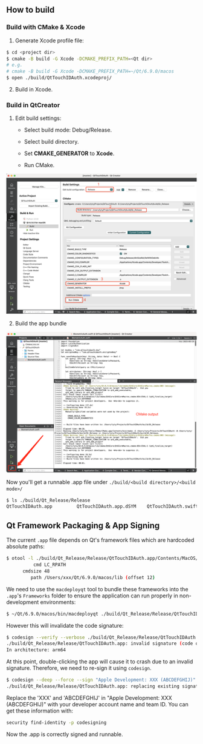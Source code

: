 ## How to build

### Build with CMake & Xcode

1. Generate Xcode profile file:

```bash
$ cd <project dir>
$ cmake -B build -G Xcode -DCMAKE_PREFIX_PATH=<Qt dir>
# e.g.
# cmake -B build -G Xcode -DCMAKE_PREFIX_PATH=~/Qt/6.9.0/macos
$ open ./build/QtTouchIDAuth.xcodeproj/
```

2. Build in Xcode.

### Build in QtCreator

1. Edit build settings:
   
   - Select build mode: Debug/Release.
   
   - Select build directory.
   
   - Set **CMAKE_GENERATOR** to **Xcode**.
   
   - Run CMake.

![Qt CMake](./img/qt-cmake.png)

2. Build the app bundle

![Qt Build](./img/qt-build.png)

Now you'll get a runnable .app file under `./build/<build directory>/<build mode>/`

```bash
$ ls ./build/Qt_Release/Release             
QtTouchIDAuth.app         QtTouchIDAuth.app.dSYM    QtTouchIDAuth.swiftmodule
```

## Qt Framework Packaging & App Signing

The current `.app` file depends on Qt's framework files which are hardcoded absolute paths:

```bash
$ otool -l ./build/Qt_Release/Release/QtTouchIDAuth.app/Contents/MacOS/QtTouchIDAuth | grep -A2 LC_RPATH
          cmd LC_RPATH
      cmdsize 48
         path /Users/xxx/Qt/6.9.0/macos/lib (offset 12)
```

We need to use the `macdeployqt` tool to bundle these frameworks into the `.app`'s `Frameworks` folder to ensure the application can run properly in non-development environments:

```bash
$ ~/Qt/6.9.0/macos/bin/macdeployqt ./build/Qt_Release/Release/QtTouchIDAuth.app 
```

However this will invalidate the code signature:

```bash
$ codesign --verify --verbose ./build/Qt_Release/Release/QtTouchIDAuth.app                              
./build/Qt_Release/Release/QtTouchIDAuth.app: invalid signature (code or signature have been modified)
In architecture: arm64
```

At this point, double-clicking the app will cause it to crash due to an invalid signature. Therefore, we need to re-sign it using `codesign`.

```bash
$ codesign --deep --force --sign "Apple Development: XXX (ABCDEFGHIJ)" ./build/Qt_Release/Release/QtTouchIDAuth.app
./build/Qt_Release/Release/QtTouchIDAuth.app: replacing existing signature
```

Replace the 'XXX' and 'ABCDEFGHIJ' in "Apple Development: XXX (ABCDEFGHIJ)" with your developer account name and team ID. You can get these information with:

```bash
security find-identity -p codesigning
```

Now the .app is correctly signed and runnable.
